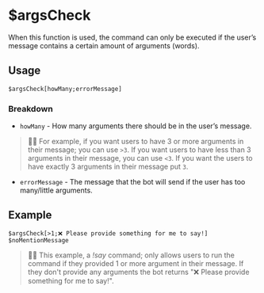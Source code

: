 # $argsCheck
When this function is used, the command can only be executed if the user’s message contains a certain amount of arguments (words).

## Usage
```
$argsCheck[howMany;errorMessage]
```

### Breakdown
- `howMany` - How many arguments there should be in the user’s message.
> 🧙‍♂️ For example, if you want users to have 3 or more arguments in their message; you can use `>3`. If you want users to have less than 3 arguments in their message, you can use `<3`. If you want the users to have exactly 3 arguments in their message put `3`. 
- `errorMessage` - The message that the bot will send if the user has too many/little arguments.

## Example
```
$argsCheck[>1;❌ Please provide something for me to say!]
$noMentionMessage
```
> 🧙‍♂️ This example, a *!say* command; only allows users to run the command if they provided 1 or more argument in their message. If they don't provide any arguments the bot returns "❌ Please provide something for me to say!".